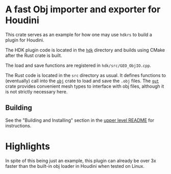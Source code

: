 # A fast Obj importer and exporter for Houdini

This crate serves as an example for how one may use `hdkrs` to build a plugin for Houdini.

The HDK plugin code is located in the [`hdk`](hdk) directory and builds using
CMake after the Rust crate is built.

The load and save functions are registered in `hdk/src/GEO_ObjIO.cpp`.

The Rust code is located in the `src` directory as usual. It defines
functions to (eventually) call into the [`obj`](https://github.com/kvark/obj)
crate to load and save the `.obj` files. The [`gut`](https://crates.io/crates/gut) crate provides convenient mesh types to interface with obj files, although it is not strictly necessary here.

## Building

See the "Building and Installing" section in the [upper level README](../README.md) for instructions.

# Highlights

In spite of this being just an example, this plugin can already be over 3x faster
than the built-in obj loader in Houdini when tested on Linux.
